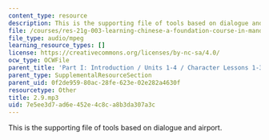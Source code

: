 ```yaml
---
content_type: resource
description: This is the supporting file of tools based on dialogue and airport.
file: /courses/res-21g-003-learning-chinese-a-foundation-course-in-mandarin-spring-2011/7e5ee3d7ad6e452e4c8ca8b3da307a3c_2.9.mp3
file_type: audio/mpeg
learning_resource_types: []
license: https://creativecommons.org/licenses/by-nc-sa/4.0/
ocw_type: OCWFile
parent_title: 'Part I: Introduction / Units 1-4 / Character Lessons 1-3'
parent_type: SupplementalResourceSection
parent_uid: 0f2de959-80ac-28fe-623e-02e282a4630f
resourcetype: Other
title: 2.9.mp3
uid: 7e5ee3d7-ad6e-452e-4c8c-a8b3da307a3c
---
```

This is the supporting file of tools based on dialogue and airport.